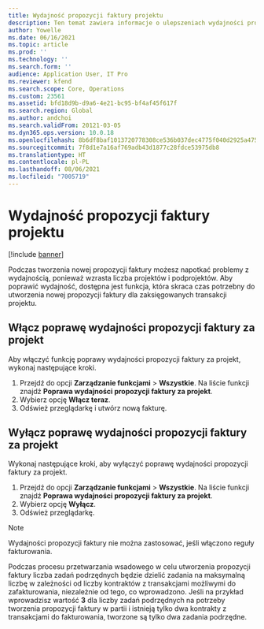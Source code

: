 ```yaml
---
title: Wydajność propozycji faktury projektu
description: Ten temat zawiera informacje o ulepszeniach wydajności propozycji faktur projektu.
author: Yowelle
ms.date: 06/16/2021
ms.topic: article
ms.prod: ''
ms.technology: ''
ms.search.form: ''
audience: Application User, IT Pro
ms.reviewer: kfend
ms.search.scope: Core, Operations
ms.custom: 23561
ms.assetid: bfd18d9b-d9a6-4e21-bc95-bf4af45f617f
ms.search.region: Global
ms.author: andchoi
ms.search.validFrom: 20121-03-05
ms.dyn365.ops.version: 10.0.18
ms.openlocfilehash: 8b6df8baf1013720778308ce536b037dec4775f040d2925a47508fb373900f81
ms.sourcegitcommit: 7f8d1e7a16af769adb43d1877c28fdce53975db8
ms.translationtype: HT
ms.contentlocale: pl-PL
ms.lasthandoff: 08/06/2021
ms.locfileid: "7005719"
---
```

# <a name="project-invoice-proposal-performance"></a>Wydajność propozycji faktury projektu

[!include [banner](../includes/banner.md)]

Podczas tworzenia nowej propozycji faktury możesz napotkać problemy z wydajnością, ponieważ wzrasta liczba projektów i podprojektów. Aby poprawić wydajność, dostępna jest funkcja, która skraca czas potrzebny do utworzenia nowej propozycji faktury dla zaksięgowanych transakcji projektu.

## <a name="enable-project-invoice-proposal-performance-enhancement"></a>Włącz poprawę wydajności propozycji faktury za projekt
Aby włączyć funkcję poprawy wydajności propozycji faktury za projekt, wykonaj następujące kroki.

1.  Przejdź do opcji **Zarządzanie funkcjami** > **Wszystkie**. Na liście funkcji znajdź **Poprawa wydajności propozycji faktury za projekt**.
2.  Wybierz opcję **Włącz teraz**.
3.  Odśwież przeglądarkę i utwórz nową fakturę.

## <a name="turn-off-project-invoice-proposal-performance-enhancement"></a>Wyłącz poprawę wydajności propozycji faktury za projekt
Wykonaj następujące kroki, aby wyłączyć poprawę wydajności propozycji faktury za projekt.

1.  Przejdź do opcji **Zarządzanie funkcjami** > **Wszystkie**. Na liście funkcji znajdź **Poprawa wydajności propozycji faktury za projekt**.
2.  Wybierz opcję **Wyłącz**.
3.  Odśwież przeglądarkę.

> [!NOTE]
> Wydajności propozycji faktury nie można zastosować, jeśli włączono reguły fakturowania.
> 
> Podczas procesu przetwarzania wsadowego w celu utworzenia propozycji faktury liczba zadań podrzędnych będzie dzielić zadania na maksymalną liczbę w zależności od liczby kontraktów z transakcjami możliwymi do zafakturowania, niezależnie od tego, co wprowadzono. Jeśli na przykład wprowadzisz wartość **3** dla liczby zadań podrzędnych na potrzeby tworzenia propozycji faktury w partii i istnieją tylko dwa kontrakty z transakcjami do fakturowania, tworzone są tylko dwa zadania podrzędne.
